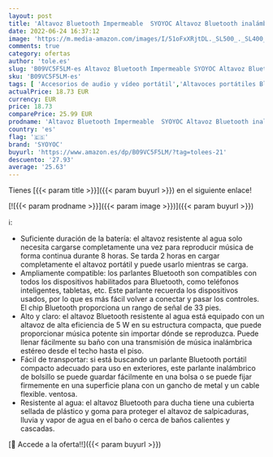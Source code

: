 ```yaml
---
layout: post
title: 'Altavoz Bluetooth Impermeable  SYOYOC Altavoz Bluetooth inalámbrico para Ducha con Sonido estéreo Fuerte  pequeño Altavoz portátil con Clip y Ventosa para baño  Playa  Kayak  Bicicleta  niño'
date: 2022-06-24 16:37:12
image: 'https://m.media-amazon.com/images/I/51oFxXRjtDL._SL500_._SL400_.jpg'
comments: true
category: ofertas
author: 'tole.es'
slug: 'B09VC5F5LM-es Altavoz Bluetooth Impermeable SYOYOC Altavoz Bluetooth...'
sku: 'B09VC5F5LM-es'
tags: [ 'Accesorios de audio y vídeo portátil','Altavoces portátiles Bluetooth','Altavoces portátiles y altavoces con puerto dock','Audio y vídeo portátil','Electrónica','bicicleta','syoyoc','🇪🇸', ]
actualPrice: 18.73 EUR
currency: EUR
price: 18.73
comparePrice: 25.99 EUR
prodname: 'Altavoz Bluetooth Impermeable  SYOYOC Altavoz Bluetooth inalámbrico para Ducha con Sonido estéreo Fuerte  pequeño Altavoz portátil con Clip y Ventosa para baño  Playa  Kayak  Bicicleta  niño'
country: 'es'
flag: '🇪🇸'
brand: 'SYOYOC'
buyurl: 'https://www.amazon.es/dp/B09VC5F5LM/?tag=tolees-21'
descuento: '27.93'
average: '25.63'
---
```


Tienes [{{< param title >}}]({{< param buyurl >}}) en el siguiente enlace!

[![{{< param prodname >}}]({{< param image >}})]({{< param buyurl >}})

ℹ️:

- Suficiente duración de la batería: el altavoz resistente al agua solo necesita cargarse completamente una vez para reproducir música de forma continua durante 8 horas. Se tarda 2 horas en cargar completamente el altavoz portátil y puede usarlo mientras se carga.
- Ampliamente compatible: los parlantes Bluetooth son compatibles con todos los dispositivos habilitados para Bluetooth, como teléfonos inteligentes, tabletas, etc. Este parlante recuerda los dispositivos usados, por lo que es más fácil volver a conectar y pasar los controles. El chip Bluetooth proporciona un rango de señal de 33 pies.
- Alto y claro: el altavoz Bluetooth resistente al agua está equipado con un altavoz de alta eficiencia de 5 W en su estructura compacta, que puede proporcionar música potente sin importar dónde se reproduzca. Puede llenar fácilmente su baño con una transmisión de música inalámbrica estéreo desde el techo hasta el piso.
- Fácil de transportar: si está buscando un parlante Bluetooth portátil compacto adecuado para uso en exteriores, este parlante inalámbrico de bolsillo se puede guardar fácilmente en una bolsa o se puede fijar firmemente en una superficie plana con un gancho de metal y un cable flexible. ventosa.
- Resistente al agua: el altavoz Bluetooth para ducha tiene una cubierta sellada de plástico y goma para proteger el altavoz de salpicaduras, lluvia y vapor de agua en el baño o cerca de baños calientes y cascadas.

[🛒 Accede a la oferta!!]({{< param buyurl >}})
